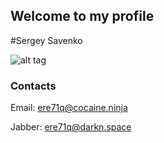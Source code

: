 ## Welcome to my profile

#Sergey Savenko

![alt tag](https://sun1-98.userapi.com/HoqmQiSGXJACFzlVz8Em5rBqwHMA-qxAJK_RSQ/HW9LV-ozewc.jpg "ere71q")








### Contacts

Email: ere71q@cocaine.ninja

Jabber: ere71q@darkn.space

